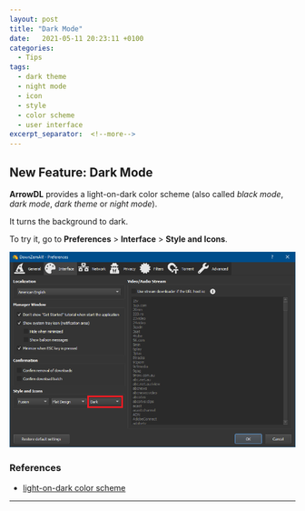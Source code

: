 ```yaml
---
layout: post
title: "Dark Mode"
date:   2021-05-11 20:23:11 +0100
categories:
  - Tips
tags:
  - dark theme
  - night mode
  - icon
  - style
  - color scheme
  - user interface
excerpt_separator:  <!--more-->
---
```


## New Feature: Dark Mode

**ArrowDL** provides a light-on-dark color scheme (also called *black mode*, *dark mode*, *dark theme* or *night mode*).

It turns the background to dark.

To try it, go to **Preferences** > **Interface** > **Style and Icons**.

![Dark Mode](/assets/images/2.4/dark_mode.png)


### References

- [light-on-dark color scheme](https://en.wikipedia.org/wiki/Light-on-dark_color_scheme)


---
